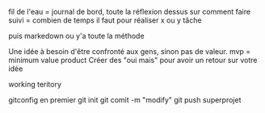 
fil de l'eau = journal de bord, toute la réflexion dessus sur comment faire 
suivi = combien de temps il faut pour réaliser x ou y tâche

puis markedown ou y'a toute la méthode

Une idée à besoin d'être confronté aux gens, sinon pas de valeur.
mvp = minimum value product 
Créer des "oui mais" pour avoir un retour sur votre idée 

working teritory 

gitconfig en premier 
git init 
git comit -m "modify"
git push 
superprojet
